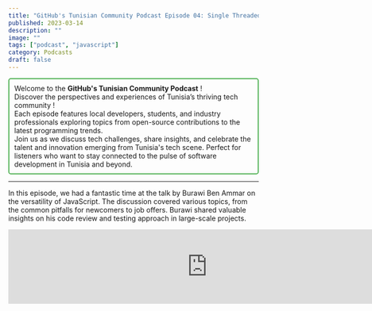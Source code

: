 ```yaml
---
title: "GitHub's Tunisian Community Podcast Episode 04: Single Threaded (JavaScript) with Burawi Ben Ammar"
published: 2023-03-14
description: ""
image: ""
tags: ["podcast", "javascript"]
category: Podcasts
draft: false
---
```


<div style="border: 2px solid #4CAF50; padding: 10px; border-radius: 5px;">
  Welcome to the <strong>GitHub's Tunisian Community Podcast</strong> ! <br/>
  Discover the perspectives and experiences of Tunisia’s thriving tech community ! <br/>
  Each episode features local developers, students, and industry professionals exploring topics from open-source contributions to the latest programming trends. <br/>
  Join us as we discuss tech challenges, share insights, and celebrate the talent and innovation emerging from Tunisia's tech scene. Perfect for listeners who want to stay connected to the pulse of software development in Tunisia and beyond.
</div>

-------------------

In this episode, we had a fantastic time at the talk by Burawi Ben Ammar on the versatility of JavaScript. The discussion covered various topics, from the common pitfalls for newcomers to job offers. Burawi shared valuable insights on his code review and testing approach in large-scale projects.

<iframe src="https://creators.spotify.com/pod/show/githubtunisia/embed/episodes/Sahriya-Episode-4-Single-Threaded-JavaScript-with-Burawi-BEN-AMMAR-e20dc4b/a-a9g67fp" height="auto" width="800px" frameborder="0" scrolling="no"></iframe>